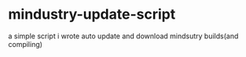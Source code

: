 # mindustry-update-script
a simple script i wrote auto update and download mindsutry builds(and compiling)
